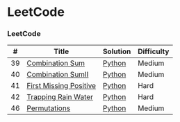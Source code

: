 LeetCode
========

### LeetCode


| # | Title | Solution | Difficulty |
|---| ----- | -------- | ---------- |
|39|[Combination Sum](https://leetcode.com/problems/combination-sum/) | [Python](./Python/CombinationSum/CombinationSum.py) |Medium|
|40|[Combination SumⅡ](https://leetcode.com/problems/combination-sum-ii/) | [Python](./Python/CombinationSumⅡ/CombinationSumⅡ.py) |Medium|
|41|[First Missing Positive](https://leetcode.com/problems/first-missing-positive/) | [Python](./Python/FirstMissingPositive/FirstMissingPositive.py) |Hard|
|42|[Trapping Rain Water](https://leetcode.com/problems/trapping-rain-water/) | [Python](./Python/TrappingRainWater/TrappingRainWater.py) |Hard|
|46|[Permutations](https://leetcode.com/problems/permutations/) | [Python](./Python/Permutations/Permutations.py) |Medium|